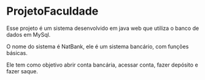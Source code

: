 # ProjetoFaculdade
Esse projeto é um sistema desenvolvido em java web que utiliza o banco de dados em MySql.

O nome do sistema é NatBank, ele é um sistema bancário, com funções básicas.

Ele tem como objetivo abrir conta bancária, acessar conta, fazer depósito e fazer saque.


